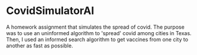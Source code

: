 # CovidSimulatorAI
A homework assignment that simulates the spread of covid.
The purpose was to use an uninformed algorithm to 'spread' covid among cities in Texas. Then, I used an informed search algorithm to get vaccines from one city to another as fast as possible.
